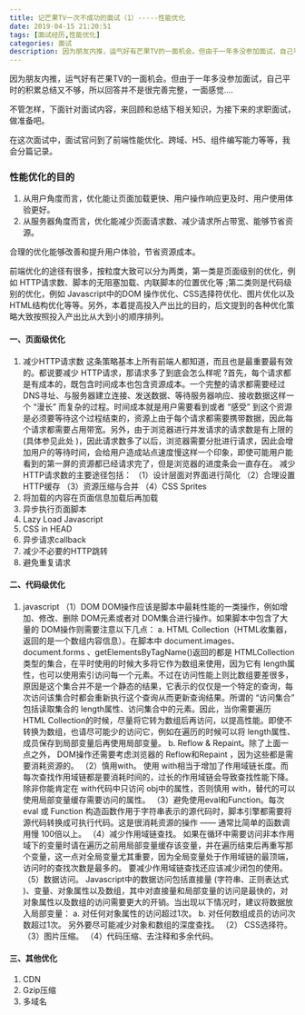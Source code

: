 ```yaml
---
title: 记芒果TV一次不成功的面试（1）-----性能优化
date: 2019-04-15 21:20:51
tags: [面试经历,性能优化]
categories: 面试
description: 因为朋友内推，运气好有芒果TV的一面机会。但由于一年多没参加面试，自己平时的积累总结又不够，所以回答并不是很完善完整，一面感觉....
---
```

因为朋友内推，运气好有芒果TV的一面机会。但由于一年多没参加面试，自己平时的积累总结又不够，所以回答并不是很完善完整，一面感觉....

不管怎样，下面针对面试内容，来回顾和总结下相关知识，为接下来的求职面试，做准备吧。

在这次面试中，面试官问到了前端性能优化、跨域、H5、组件编写能力等等，我会分篇记录。

###  性能优化的目的

1. 从用户角度而言，优化能让页面加载更快、用户操作响应更及时、用户使用体验更好。
2. 从服务器角度而言，优化能减少页面请求数、减少请求所占带宽、能够节省资源。

合理的优化能够改善和提升用户体验，节省资源成本。

前端优化的途径有很多，按粒度大致可以分为两类，第一类是页面级别的优化，例如 HTTP请求数、脚本的无阻塞加载、内联脚本的位置优化等 ;第二类则是代码级别的优化，例如 Javascript中的DOM 操作优化、CSS选择符优化、图片优化以及 HTML结构优化等等。另外，本着提高投入产出比的目的，后文提到的各种优化策略大致按照投入产出比从大到小的顺序排列。

#### 一、页面级优化

1. 减少HTTP请求数
   这条策略基本上所有前端人都知道，而且也是最重要最有效的。都说要减少 HTTP请求，那请求多了到底会怎么样呢 ?首先，每个请求都是有成本的，既包含时间成本也包含资源成本。一个完整的请求都需要经过 DNS寻址、与服务器建立连接、发送数据、等待服务器响应、接收数据这样一个 “漫长” 而复杂的过程。时间成本就是用户需要看到或者 “感受” 到这个资源是必须要等待这个过程结束的，资源上由于每个请求都需要携带数据，因此每个请求都需要占用带宽。另外，由于浏览器进行并发请求的请求数是有上限的 (具体参见此处 )，因此请求数多了以后，浏览器需要分批进行请求，因此会增加用户的等待时间，会给用户造成站点速度慢这样一个印象，即使可能用户能看到的第一屏的资源都已经请求完了，但是浏览器的进度条会一直存在。
   减少HTTP请求数的主要途径包括：
   （1）设计层面对界面进行简化
   （2）合理设置HTTP缓存
   （3）资源压缩与合并
   （4）CSS Sprites
2. 将加载的内容在页面信息加载后再加载
3. 异步执行页面脚本
4. Lazy Load Javascript
5. CSS in HEAD
6. 异步请求callback
7. 减少不必要的HTTP跳转
8. 避免重复请求

#### 二、代码级优化

1. javascript
   （1）DOM
   DOM操作应该是脚本中最耗性能的一类操作，例如增加、修改、删除 DOM元素或者对 DOM集合进行操作。如果脚本中包含了大量的 DOM操作则需要注意以下几点：
   a. HTML Collection（HTML收集器，返回的是一个数组内容信息）。在脚本中 document.images、document.forms 、getElementsByTagName()返回的都是 HTMLCollection类型的集合，在平时使用的时候大多将它作为数组来使用，因为它有 length属性，也可以使用索引访问每一个元素。不过在访问性能上则比数组要差很多，原因是这个集合并不是一个静态的结果，它表示的仅仅是一个特定的查询，每次访问该集合时都会重新执行这个查询从而更新查询结果。所谓的 “访问集合” 包括读取集合的 length属性、访问集合中的元素。因此，当你需要遍历 HTML Collection的时候，尽量将它转为数组后再访问，以提高性能。即使不转换为数组，也请尽可能少的访问它，例如在遍历的时候可以将 length属性、成员保存到局部变量后再使用局部变量。
   b. Reflow & Repaint。除了上面一点之外， DOM操作还需要考虑浏览器的 Reflow和Repaint ，因为这些都是需要消耗资源的。
   （2）慎用with。 使用 with相当于增加了作用域链长度。而每次查找作用域链都是要消耗时间的，过长的作用域链会导致查找性能下降。 除非你能肯定在 with代码中只访问 obj中的属性，否则慎用 with，替代的可以使用局部变量缓存需要访问的属性。
   （3）避免使用eval和Function。每次 eval 或 Function 构造函数作用于字符串表示的源代码时，脚本引擎都需要将源代码转换成可执行代码。这是很消耗资源的操作 —— 通常比简单的函数调用慢 100倍以上。
   （4）减少作用域链查找。 如果在循环中需要访问非本作用域下的变量时请在遍历之前用局部变量缓存该变量，并在遍历结束后再重写那个变量，这一点对全局变量尤其重要，因为全局变量处于作用域链的最顶端，访问时的查找次数是最多的。 要减少作用域链查找还应该减少闭包的使用。
   （5）数据访问。 Javascript中的数据访问包括直接量 (字符串、正则表达式 )、变量、对象属性以及数组，其中对直接量和局部变量的访问是最快的，对对象属性以及数组的访问需要更大的开销。当出现以下情况时，建议将数据放入局部变量：
   a. 对任何对象属性的访问超过1次。
   b. 对任何数组成员的访问次数超过1次。
   另外要尽可能减少对象和数组的深度查找。
   （2） CSS选择符。
   （3）图片压缩。
   （4）代码压缩、去注释和多余代码。

#### 三、其他优化

1. CDN
2. Gzip压缩
3. 多域名
